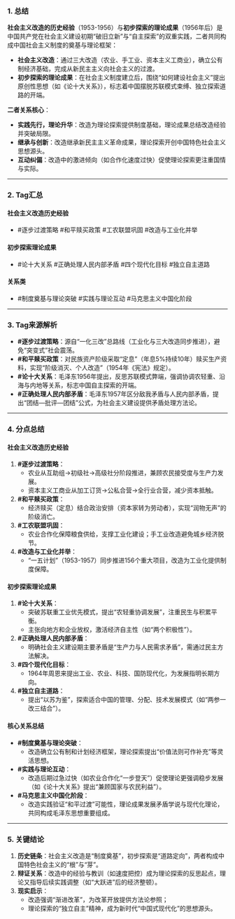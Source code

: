 

### **1. 总结**  
**社会主义改造的历史经验**（1953-1956）与**初步探索的理论成果**（1956年后）是中国共产党在社会主义建设初期“破旧立新”与“自主探索”的双重实践，二者共同构成中国社会主义制度的奠基与理论框架：  
- **社会主义改造**：通过三大改造（农业、手工业、资本主义工商业），确立公有制经济基础，完成从新民主主义向社会主义的过渡。  
- **初步探索的理论成果**：在社会主义制度建立后，围绕“如何建设社会主义”提出原创性思想（如《论十大关系》），标志着中国摆脱苏联模式束缚、独立探索道路的开端。  

**二者关系核心**：  
- **实践先行，理论升华**：改造为理论探索提供制度基础，理论成果总结改造经验并突破局限。  
- **继承与创新**：改造继承新民主主义革命成果，理论探索开创中国特色社会主义思想源头。  
- **互动纠偏**：改造中的激进倾向（如合作化速度过快）促使理论探索更注重国情与实际。  

---

### **2. Tag汇总**  
####  社会主义改造历史经验  
- #逐步过渡策略 #和平赎买政策 #工农联盟巩固 #改造与工业化并举  

####  初步探索理论成果  
- #论十大关系 #正确处理人民内部矛盾 #四个现代化目标 #独立自主道路  

####  关系类  
- #制度奠基与理论突破 #实践与理论互动 #马克思主义中国化阶段  

---

### **3. Tag来源解析**  
- **#逐步过渡策略**：源自“一化三改”总路线（工业化与三大改造同步推进），避免“突变式”社会震荡。  
- **#和平赎买政策**：对民族资产阶级采取“定息”（年息5%持续10年）赎买生产资料，实现“阶级消灭、个人改造”（1954年《宪法》规定）。  
- **#论十大关系**：毛泽东1956年提出，反思苏联模式弊端，强调协调农轻重、沿海与内地等关系，标志中国自主探索的开端。  
- **#正确处理人民内部矛盾**：毛泽东1957年区分敌我矛盾与人民内部矛盾，提出“团结—批评—团结”公式，为社会主义建设提供矛盾处理方法论。  

---

### **4. 分点总结**  
#### **社会主义改造历史经验**  
1. **#逐步过渡策略**：  
   - 农业从互助组→初级社→高级社分阶段推进，兼顾农民接受度与生产力发展。  
   - 资本主义工商业从加工订货→公私合营→全行业合营，减少资本抵触。  
2. **#和平赎买政策**：  
   - 经济赎买（定息）结合政治安排（资本家转为劳动者），实现“润物无声”的阶级消亡。  
3. **#工农联盟巩固**：  
   - 农业合作化保障粮食供给，支撑工业化建设；手工业改造避免城乡经济脱节。  
4. **#改造与工业化并举**：  
   - “一五计划”（1953-1957）同步推进156个重大项目，改造为工业化提供制度保障。  

#### **初步探索理论成果**  
1. **#论十大关系**：  
   - 突破苏联重工业优先模式，提出“农轻重协调发展”，注重民生与积累平衡。  
   - 主张向地方和企业放权，激活经济自主性（如“两个积极性”）。  
2. **#正确处理人民内部矛盾**：  
   - 明确社会主义建设期主要矛盾是“生产力与人民需求矛盾”，需通过民主方法解决。  
3. **#四个现代化目标**：  
   - 1964年周恩来提出工业、农业、科技、国防现代化，为发展指明长期方向。  
4. **#独立自主道路**：  
   - 提出“以苏为鉴”，探索适合中国的管理、分配、技术发展模式（如“两参一改三结合”）。  

#### **核心关系总结**  
- **#制度奠基与理论突破**：  
  - 改造确立公有制和计划经济框架，理论探索提出“价值法则可作补充”等灵活思想。  
- **#实践与理论互动**：  
  - 改造后期过急过快（如农业合作化“一步登天”）促使理论更强调稳步发展（如《论十大关系》提出“兼顾国家与农民利益”）。  
- **#马克思主义中国化阶段**：  
  - 改造实践验证“和平过渡”可能性，理论成果发展矛盾学说与现代化理论，共同构成毛泽东思想重要组成。  

---

### **5. 关键结论**  
1. **历史链条**：社会主义改造是“制度奠基”，初步探索是“道路定向”，两者构成中国特色社会主义的“根”与“芽”。  
2. **辩证关系**：改造中的经验与教训（如速度把控）成为理论探索的反思起点，理论又指导后续实践调整（如“大跃进”后的经济整顿）。  
3. **现实启示**：  
   - 改造强调“渐进改革”，为改革开放提供方法论参照；  
   - 理论探索的“独立自主”精神，成为新时代“中国式现代化”的思想源头。